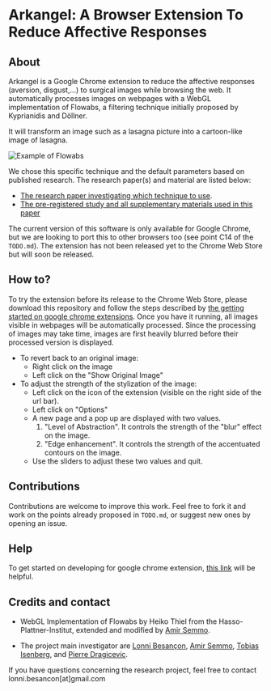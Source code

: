 # Arkangel: A Browser Extension To Reduce Affective Responses

## About

Arkangel is a Google Chrome extension to reduce the affective responses (aversion, disgust,...) to surgical images while browsing the web. It automatically processes images on webpages with a WebGL implementation of Flowabs, a filtering technique initially proposed by Kyprianidis and  Döllner. 

It will transform an image such as a lasagna picture into a cartoon-like image of lasagna. 

![Example of Flowabs](https://i.imgur.com/z2oHoXk.jpg)

We chose this specific technique and the default parameters based on published research. 
The research paper(s) and material are listed below:
- [The research paper investigating which technique to use](https://hal.inria.fr/hal-01795744/file/Besancon_2018_RAR.pdf).
- [The pre-registered study and all supplementary materials used in this paper](https://osf.io/4pfes/)

The current version of this software is only available for Google Chrome, but we are looking to port this to other browsers too (see point C14 of the ```TODO.md```). The extension has not been released yet to the Chrome Web Store but will soon be released.

## How to?

To try the extension before its release to the Chrome Web Store, please download this repository and follow the steps described by [the getting started on google chrome extensions](https://developer.chrome.com/extensions/getstarted).
Once you have it running, all images visible in webpages will be automatically processed. Since the processing of images may take time, images are first heavily blurred before their processed version is displayed.

- To revert back to an original image:
	- Right click on the image
	- Left click on the "Show Original Image"
- To adjust the strength of the stylization of the image:
	- Left click on the icon of the extension (visible on the right side of the url bar).
	- Left click on "Options"
	- A new page and a pop up are displayed with two values.
		1. "Level of Abstraction". It controls the strength of the "blur" effect on the image.
		2. "Edge enhancement". It controls the strength of the accentuated contours on the image.
	- Use the sliders to adjust these two values and quit.

## Contributions

Contributions are welcome to improve this work. Feel free to fork it and work on the points already proposed in ```TODO.md```, or suggest new ones by opening an issue.

## Help

To get started on developing for google chrome extension, [this link](https://developer.chrome.com/extensions/getstarted) will be helpful.


## Credits and contact
- WebGL Implementation of Flowabs by Heiko Thiel from the Hasso-Plattner-Institut, extended and modified by [Amir Semmo](http://asemmo.github.io).

- The project main investigator are [Lonni Besançon](http://lonnibesancon.me), [Amir Semmo](http://asemmo.github.io), [Tobias Isenberg](https://tobias.isenberg.cc), and [Pierre Dragicevic](http://dragice.fr).

If you have questions concerning the research project, feel free to contact lonni.besancon[at]gmail.com